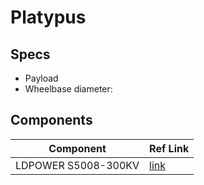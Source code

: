 # Platypus

## Specs

- Payload
- Wheelbase diameter:


## Components

| Component           | Ref Link                                                                                                                                       |
|---------------------|------------------------------------------------------------------------------------------------------------------------------------------------|
| LDPOWER S5008-300KV | [link](https://web.archive.org/web/20241109090913/https://www.rc-terminal.de/S5008-300KV-O58mm-Brushless-Motor-fuer-Multirotor-Copter-S-Serie) |
